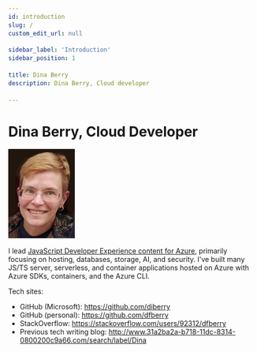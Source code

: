 ```yaml
---
id: introduction
slug: /
custom_edit_url: null

sidebar_label: 'Introduction'
sidebar_position: 1

title: Dina Berry
description: Dina Berry, Cloud developer

---
```


# Dina Berry, Cloud Developer

![Dina Berry](../static/img/diberry-gravitar.png)

I lead [JavaScript Developer Experience content for Azure](https://learn.microsoft.com/azure/developer/javascript/), primarily focusing on hosting, databases, storage, AI, and security. I've built many JS/TS server, serverless, and container applications hosted on Azure with Azure SDKs, containers, and the Azure CLI. 

Tech sites:

- GitHub (Microsoft): https://github.com/diberry
- GitHub (personal): https://github.com/dfberry
- StackOverflow: https://stackoverflow.com/users/92312/dfberry
- Previous tech writing blog: http://www.31a2ba2a-b718-11dc-8314-0800200c9a66.com/search/label/Dina

 

